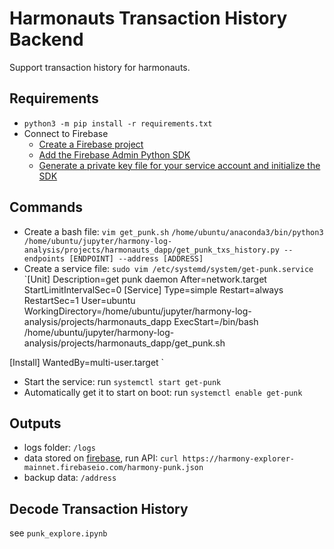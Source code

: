 # Harmonauts Transaction History Backend
Support transaction history for harmonauts.

## Requirements
- `python3 -m pip install -r requirements.txt`
- Connect to Firebase
	- [Create a Firebase project](https://console.firebase.google.com/u/0/)
	- [Add the Firebase Admin Python SDK](https://firebase.google.com/docs/admin/setup#add-sdk)
	- [Generate a private key file for your service account and initialize the SDK](https://firebase.google.com/docs/admin/setup#initialize-sdk)
    
## Commands
- Create a bash file: `vim get_punk.sh`
`/home/ubuntu/anaconda3/bin/python3 /home/ubuntu/jupyter/harmony-log-analysis/projects/harmonauts_dapp/get_punk_txs_history.py --endpoints [ENDPOINT] --address [ADDRESS]`
- Create a service file: `sudo vim /etc/systemd/system/get-punk.service`
`[Unit]
Description=get punk daemon
After=network.target
StartLimitIntervalSec=0
[Service]
Type=simple
Restart=always
RestartSec=1
User=ubuntu
WorkingDirectory=/home/ubuntu/jupyter/harmony-log-analysis/projects/harmonauts_dapp
ExecStart=/bin/bash /home/ubuntu/jupyter/harmony-log-analysis/projects/harmonauts_dapp/get_punk.sh

[Install]
WantedBy=multi-user.target
`
- Start the service: run `systemctl start get-punk`
- Automatically get it to start on boot: run `systemctl enable get-punk`

## Outputs
- logs folder: `/logs`
- data stored on [firebase](https://console.firebase.google.com/u/0/project/harmony-explorer-mainnet/database/harmony-explorer-mainnet/data/harmony-punk), run API: `curl https://harmony-explorer-mainnet.firebaseio.com/harmony-punk.json`
- backup data: `/address`

## Decode Transaction History
see `punk_explore.ipynb`

